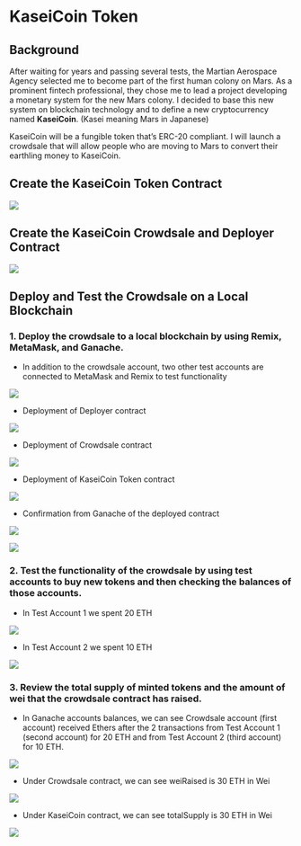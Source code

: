 # KaseiCoin Token

## Background

After waiting for years and passing several tests, the Martian Aerospace Agency selected me to become part of the first human colony on Mars. As a prominent fintech professional, they chose me to lead a project developing a monetary system for the new Mars colony. I decided to base this new system on blockchain technology and to define a new cryptocurrency named **KaseiCoin**. (Kasei meaning Mars in Japanese)

KaseiCoin will be a fungible token that’s ERC-20 compliant. I will launch a crowdsale that will allow people who are moving to Mars to convert their earthling money to KaseiCoin.

## Create the KaseiCoin Token Contract

![](Evaluation_Evidence/kaseicoincompile.png)

## Create the KaseiCoin Crowdsale and Deployer Contract

![](Evaluation_Evidence/csanddeployercompile.png)

## Deploy and Test the Crowdsale on a Local Blockchain

### 1. Deploy the crowdsale to a local blockchain by using Remix, MetaMask, and Ganache.

  - In addition to the crowdsale account, two other test accounts are connected to MetaMask and Remix to test functionality

![](Evaluation_Evidence/connectacct.png)

   - Deployment of Deployer contract
   
![](Evaluation_Evidence/deployerdeployed.png)

   - Deployment of Crowdsale contract
    
![](Evaluation_Evidence/csdeployed.png)

   - Deployment of KaseiCoin Token contract

![](Evaluation_Evidence/kaseicoindeployed.png)

   - Confirmation from Ganache of the deployed contract

![](Evaluation_Evidence/ganacheconfirm.png)

![](Evaluation_Evidence/contractcreation.png)

### 2. Test the functionality of the crowdsale by using test accounts to buy new tokens and then checking the balances of those accounts.

   - In Test Account 1 we spent 20 ETH

![](Evaluation_Evidence/testacct1.png)

   - In Test Account 2 we spent 10 ETH

![](Evaluation_Evidence/testacct2.png)

### 3. Review the total supply of minted tokens and the amount of wei that the crowdsale contract has raised.

   - In Ganache accounts balances, we can see Crowdsale account (first account) received Ethers after the 2 transactions from Test Account 1 (second account) for 20 ETH and from Test Account 2 (third account) for 10 ETH.

![](Evaluation_Evidence/acctbalances.png)

   - Under Crowdsale contract, we can see weiRaised is 30 ETH in Wei
   
![](Evaluation_Evidence/mintedtokens.png)

   - Under KaseiCoin contract, we can see totalSupply is 30 ETH in Wei

![](Evaluation_Evidence/mintedtokens2.png)
